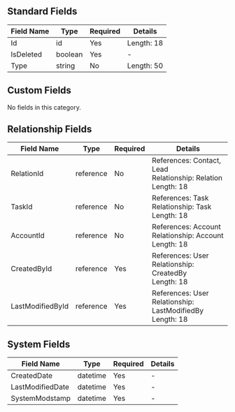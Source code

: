 ## Standard Fields

| Field Name | Type | Required | Details |
|------------|------|----------|----------|
| Id | id | Yes | Length: 18 |
| IsDeleted | boolean | Yes | - |
| Type | string | No | Length: 50 |

## Custom Fields

No fields in this category.

## Relationship Fields

| Field Name | Type | Required | Details |
|------------|------|----------|----------|
| RelationId | reference | No | References: Contact, Lead<br>Relationship: Relation<br>Length: 18 |
| TaskId | reference | No | References: Task<br>Relationship: Task<br>Length: 18 |
| AccountId | reference | No | References: Account<br>Relationship: Account<br>Length: 18 |
| CreatedById | reference | Yes | References: User<br>Relationship: CreatedBy<br>Length: 18 |
| LastModifiedById | reference | Yes | References: User<br>Relationship: LastModifiedBy<br>Length: 18 |

## System Fields

| Field Name | Type | Required | Details |
|------------|------|----------|----------|
| CreatedDate | datetime | Yes | - |
| LastModifiedDate | datetime | Yes | - |
| SystemModstamp | datetime | Yes | - |

